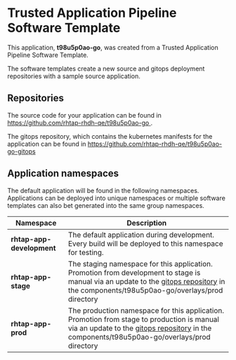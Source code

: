 # Trusted Application Pipeline Software Template

This application, **t98u5p0ao-go**, was created from a Trusted Application Pipeline Software Template.

The software templates create a new source and gitops deployment repositories with a sample source application. 

## Repositories

The source code for your application can be found in [https://github.com/rhtap-rhdh-qe/t98u5p0ao-go ](https://github.com/rhtap-rhdh-qe/t98u5p0ao-go ).
 
The gitops repository, which contains the kubernetes manifests for the application can be found in 
[https://github.com/rhtap-rhdh-qe/t98u5p0ao-go-gitops ](https://github.com/rhtap-rhdh-qe/t98u5p0ao-go-gitops ) 

## Application namespaces 

The default application will be found in the following namespaces. Applications can be deployed into unique namespaces or multiple software templates can also bet generated into the same group namespaces.  

|  Namespace   |  Description   |  
| -------- | -------- |   
| **rhtap-app-development** | The default application during development. Every build will be deployed to this namespace for testing. | 
| **rhtap-app-stage** | The staging namespace for this application. Promotion from development to stage is manual via an update to the [gitops repository](https://github.com/rhtap-rhdh-qe/t98u5p0ao-go-gitops ) in the components/t98u5p0ao-go/overlays/prod directory |  
| **rhtap-app-prod** | The production namespace for this application. Promotion from stage to production is manual via an update to the [gitops repository](https://github.com/rhtap-rhdh-qe/t98u5p0ao-go-gitops ) in the components/t98u5p0ao-go/overlays/prod directory | 